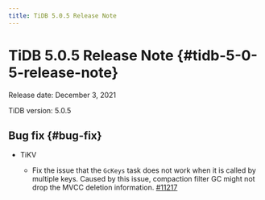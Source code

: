 ```yaml
---
title: TiDB 5.0.5 Release Note
---
```


# TiDB 5.0.5 Release Note {#tidb-5-0-5-release-note}

Release date: December 3, 2021

TiDB version: 5.0.5

## Bug fix {#bug-fix}

-   TiKV

    -   Fix the issue that the `GcKeys` task does not work when it is called by multiple keys. Caused by this issue, compaction filter GC might not drop the MVCC deletion information. [#11217](https://github.com/tikv/tikv/issues/11217)
